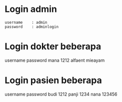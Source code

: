 # Login admin
```
username    : admin
password    : adminlogin
```

# Login dokter beberapa
username    password
mana        1212
alfaent    mieayam

# Login pasien beberapa
username    password
budi        1212
panji       1234
nana        123456
